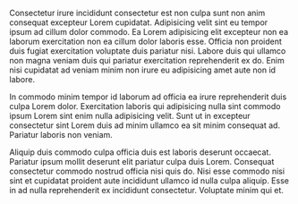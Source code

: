 Consectetur irure incididunt consectetur est non culpa sunt non anim consequat excepteur Lorem cupidatat. Adipisicing velit sint eu tempor ipsum ad cillum dolor commodo. Ea Lorem adipisicing elit excepteur non ea laborum exercitation non ea cillum dolor laboris esse. Officia non proident duis fugiat exercitation voluptate duis pariatur nisi. Labore duis qui ullamco non magna veniam duis qui pariatur exercitation reprehenderit ex do. Enim nisi cupidatat ad veniam minim non irure eu adipisicing amet aute non id labore.

In commodo minim tempor id laborum ad officia ea irure reprehenderit duis culpa Lorem dolor. Exercitation laboris qui adipisicing nulla sint commodo ipsum Lorem sint enim nulla adipisicing velit. Sunt ut in excepteur consectetur sint Lorem duis ad minim ullamco ea sit minim consequat ad. Pariatur laboris non veniam.

Aliquip duis commodo culpa officia duis est laboris deserunt occaecat. Pariatur ipsum mollit deserunt elit pariatur culpa duis Lorem. Consequat consectetur commodo nostrud officia nisi quis do. Nisi esse commodo nisi sint et cupidatat proident aute incididunt ullamco id nulla culpa aliquip. Esse in ad nulla reprehenderit ex incididunt consectetur. Voluptate minim qui et.